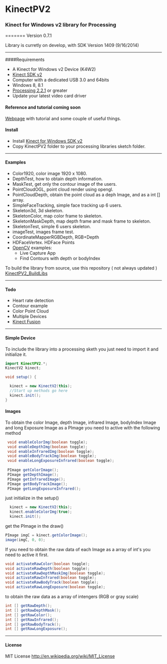KinectPV2
==========

### Kinect for Windows v2 library for Processing

=======
Version 0.7.1

Library is curretly on develop, with SDK Version 1409 (9/16/2014)

---

####Requirements

- A Kinect for Windows v2 Device (K4W2)
- [Kinect SDK v2](http://www.microsoft.com/en-us/kinectforwindows/default.aspx)
- Computer with a dedicated USB 3.0 and 64bits
- Windows 8, 8.1
- [Processing 2.2.1](http://processing.org/) or greater
- Update your latest video card driver


#### Reference and tutorial coming soon

[Webpage](http://codigogenerativo.com/kinect-2-0-library-for-processing/) with tutorial and some couple of useful things. 
#### Install 

- Install [Kinect for Windows SDK v2](http://www.microsoft.com/en-us/kinectforwindows/default.aspx)
- Copy KinectPV2 folder to your processing libraries sketch folder. 


---

#### Examples

- Color1920, color image 1920 x 1080.
- DepthTest, how to obtain depth information.
- MaskTest, get only the contour image of the users.
- PointCloudOGL, point cloud render using opengl.
- PointCloudDepth, obtain the point cloud as a deph Image, and as a int [] array.
- SimpleFaceTracking, simple face tracking up 6 users.
- Skeleton3d, 3d skeleton.
- SkeletonColor, map color frame to skeleton.
- SkeletonMaskDepth, map depth frame and mask frame to skeleton.
- SkeletonTest, simple 6 users skeleton.
- imageTest, images frame test.
- CoordinateMapperRGBDepth, RGB+Depth
- HDFaceVertex. HDFace Points
- [OpenCV](https://github.com/atduskgreg/opencv-processing) examples:
  - Live Capture App
  - Find Contours with depth or bodyIndex


To build the library from source, use this repository ( not always updated ) [KinectPV2_BuildLibs](https://github.com/ThomasLengeling/KinectPV2_BuildLibs)

---

#### Todo

- Heart rate detection
- Contour example
- Color Point Cloud
- Multiple Devices
- [Kinect Fusion](http://msdn.microsoft.com/en-us/library/dn188670.aspx)

---

#### Simple Device

To include the library into a processing sketh you just need to import it and initialize it.

```java
import KinectPV2.*;
KinectV2 kinect;

void setup() {

  kinect = new KinectV2(this);
  //Start up methods go here
  kinect.init();
}
```

#### Images

To obtain the color Image, depth Image, infrared Image, bodyIndex Image and long Exposure Image as a PImage you need to active with the following method

```java
 void enableColorImg(boolean toggle);
 void enableDepthImg(boolean toggle);
 void enableInfraredImg(boolean toggle);
 void enableBodyTrackImg(boolean toggle);
 void enableLongExposureInfrared(boolean toggle);
 
 PImage getColorImage();
 PImage getDepthImage();
 PImage getInfraredImage();
 PImage getBodyTrackImage();
 PImage getLongExposureInfrared();
```
just initialize in the setup()

```java
  kinect = new KinectV2(this);
  kinect.enableColorImg(true);
  kinect.init();
```

get the PImage in the draw()

```java
PImage imgC = kinect.getColorImage();
image(imgC, 0, 0);
```

If you need to obtain the raw data of each Image as a array of int's you need to active it first.

```java
void activateRawColor(boolean toggle);
void activateRawDepth(boolean toggle);
void activateRawDepthMaskImg(boolean toggle);
void activateRawInfrared(boolean toggle);
void activateRawBodyTrack(boolean toggle);
void activateRawLongExposure(boolean toggle);
```

to obtain the raw data as a array of intengers (RGB or gray scale)

```java
int [] getRawDepth();
int [] getRawDepthMask();
int [] getRawColor();
int [] getRawInfrared();
int [] getRawBodyTrack();
int [] getRawLongExposure();
```

---

#### License

MIT License http://en.wikipedia.org/wiki/MIT_License


